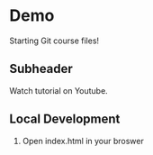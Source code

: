 # Demo 

Starting Git course files!

## Subheader

Watch tutorial on Youtube.

## Local Development

1. Open index.html in your broswer